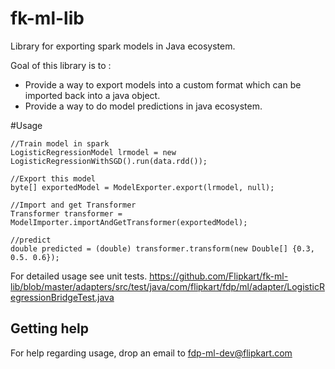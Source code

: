 # fk-ml-lib
Library for exporting spark models in Java ecosystem.

Goal of this library is to :
* Provide a way to export models into a custom format which can be imported back into a java object.
* Provide a way to do model predictions in java ecosystem.

#Usage
```
//Train model in spark
LogisticRegressionModel lrmodel = new LogisticRegressionWithSGD().run(data.rdd());

//Export this model
byte[] exportedModel = ModelExporter.export(lrmodel, null);

//Import and get Transformer
Transformer transformer = ModelImporter.importAndGetTransformer(exportedModel);

//predict
double predicted = (double) transformer.transform(new Double[] {0.3, 0.5. 0.6});
```
For detailed usage see unit tests. 
https://github.com/Flipkart/fk-ml-lib/blob/master/adapters/src/test/java/com/flipkart/fdp/ml/adapter/LogisticRegressionBridgeTest.java

## Getting help
For help regarding usage, drop an email to fdp-ml-dev@flipkart.com
